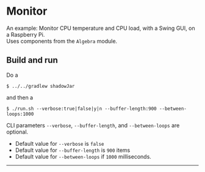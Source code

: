 # Monitor
An example: Monitor CPU temperature and CPU load, with a Swing GUI, on a Raspberry Pi.  
Uses components from the `Algebra` module.


## Build and run
Do a 
```
$ ../../gradlew shadowJar
```
and then a 
```
$ ./run.sh --verbose:true|false|y|n --buffer-length:900 --between-loops:1000
```
CLI parameters `--verbose`, `--buffer-length`, and `--between-loops` are optional.
- Default value for `--verbose` is `false`
- Default value for `--buffer-length` is `900` items
- Default value for `--between-loops` if `1000` milliseconds.


---
